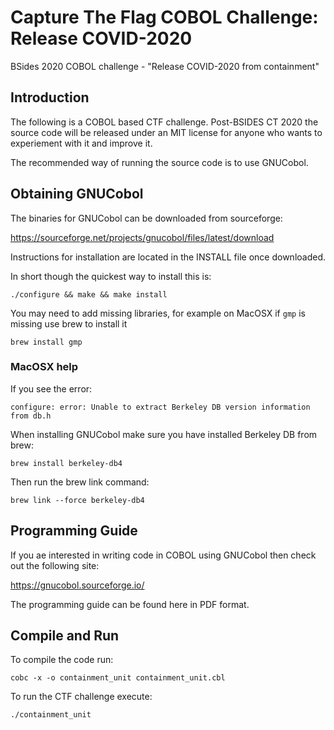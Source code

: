 # Capture The Flag COBOL Challenge: Release COVID-2020 

BSides 2020 COBOL challenge - "Release COVID-2020 from containment"

## Introduction

The following is a COBOL based CTF challenge. Post-BSIDES CT 2020 the source code will be released under an MIT license
for anyone who wants to experiement with it and improve it.

The recommended way of running the source code is to use GNUCobol.


## Obtaining GNUCobol

The binaries for GNUCobol can be downloaded from sourceforge:

https://sourceforge.net/projects/gnucobol/files/latest/download

Instructions for installation are located in the INSTALL file once downloaded.

In short though the quickest way to install this is:

```
./configure && make && make install
```

You may need to add missing libraries, for example on MacOSX if `gmp` is missing 
use brew to install it

```
brew install gmp

```

### MacOSX help

If you see the error:

```
configure: error: Unable to extract Berkeley DB version information from db.h
```

When installing GNUCobol make sure you have installed Berkeley DB from brew:

```
brew install berkeley-db4
```

Then run the brew link command:

```
brew link --force berkeley-db4
```

## Programming Guide

If you ae interested in writing code in COBOL using GNUCobol then check out the following site:

https://gnucobol.sourceforge.io/

The programming guide can be found here in PDF format.



## Compile and Run

To compile the code run:

```
cobc -x -o containment_unit containment_unit.cbl
```

To run the CTF challenge execute:

```
./containment_unit
```


